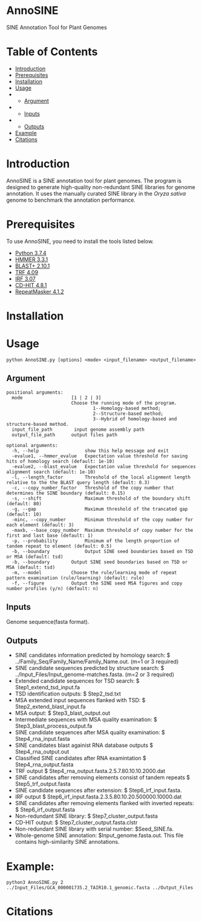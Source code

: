 # AnnoSINE

SINE Annotation Tool for Plant Genomes

# Table of Contents
- [Introduction](#Introduction)
- [Prerequisites](#Prerequisites)
- [Installation](#Installation)
- [Usage](#Usage)
- * [Argument](#Argument)
- * [Inputs](#Inputs)
- * [Outputs](#Outputs)
- [Example](#Example)
- [Citations](#Citations)

# Introduction
AnnoSINE is a SINE annotation tool for plant genomes. The program is designed to generate high-quality non-redundant SINE libraries for genome annotation. It uses the manually curated SINE library in the *Oryza sativa* genome to benchmark the annotation performance.

<!AnnoSINE has eight major modules. The first one is to identify putative SINE candidates by applying hidden Markov model (HMM)-based homology search, structure-based *de novo* search or combinition of homology-structure-based search. This step is usually sensitive but can output many false SINE candidates. In the 2nd step, it searches for target site duplication (TSD) in the flanking region to further verify each SINE candidate. As TSD is a significant feature of SINEs, this step is highly effective in removing non-SINEs. Although searching for TSD can be conducted in the later stage of the pipeline, removing false positives earlier can save the computational time of the downstream analysis. In the 3rd step, it examines the copy number and the alignment of SINE copies to remove the sequences with few copy numbers or shifted/fragmented/extended alignments. In addition, it can identify some lineage-specific differences, such as the length of the 3' end using the alignment profile. In the 4th step, it decides the superfamily of each candidate SINE sequence and remove highly similar candidates from known non-coding RNAs. Meanwhile, the highly identical sequences assembling to RNA are false positives. In the 5th step, it removes candidates with a large proportion of tandem repeats. In the 6th step, it removes other TEs by detecting inverted repeats adjacent to TSDs. These steps focused on identifying complete SINEs (i.e., *seed sequences*) in the query genome. Redundant seeds are filtered to generate the SINE library. After we obtain the non-redundant seed sequences, it will apply RepeatMasker to identify other SINEs to complete the whole genome SINE annotation in the last step.-->

# Prerequisites
To use AnnoSINE, you need to install the tools listed below.

 - [Python 3.7.4](https://www.python.org/)
 - [HMMER 3.3.1](http://hmmer.org/download.html)
 - [BLAST+ 2.10.1](https://ftp.ncbi.nlm.nih.gov/blast/executables/blast+/2.10.1/)
 - [TRF 4.09](https://tandem.bu.edu/trf/trf.download.html)
 - [IRF 3.07](https://tandem.bu.edu/irf/irf.download.html)
 - [CD-HIT 4.8.1](http://weizhongli-lab.org/cd-hit/download.php)
 - [RepeatMasker 4.1.2](http://www.repeatmasker.org/RepeatMasker/)

# Installation


# Usage

```
python AnnoSINE.py [options] <mode> <input_filename> <output_filename>
```

## Argument
```
positional arguments:
  mode                  [1 | 2 | 3]
                        Choose the running mode of the program.
                                1--Homology-based method;
                                2--Structure-based method;
                                3--Hybrid of homology-based and structure-based method.
  input_file_path        input genome assembly path
  output_file_path      output files path

optional arguments:
  -h, --help                 show this help message and exit
  -evalue1, --hmmer_evalue   Expectation value threshold for saving hits of homology search (default: 1e-10)
  -evalue2, --blast_evalue   Expectation value threshold for sequences alignment search (default: 1e-10)
  -l, --length_factor        Threshold of the local alignment length relative to the the BLAST query length (default: 0.3)
  -c, --copy_number_factor   Threshold of the copy number that determines the SINE boundary (default: 0.15)
  -s, --shift                Maximum threshold of the boundary shift (default: 80)
  -g, --gap                  Maximum threshold of the trancated gap (default: 10)
  -minc, --copy_number       Minimum threshold of the copy number for each element (default: 3)
  -maxb, --base_copy_number  Maximum threshold of copy number for the first and last base (default: 1)
  -p, --probability          Minimum of the length proportion of tandem repeat to element (default: 0.5)
  -b, --boundary             Output SINE seed boundaries based on TSD or MSA (default: tsd)
  -b, --boundary        Output SINE seed boundaries based on TSD or MSA (default: tsd)
  -m, --model           Choose the rule/learning mode of repeat pattern examination (rule/learning) (default: rule)
  -f, --figure          Output the SINE seed MSA figures and copy number profiles (y/n) (default: n)
```

## Inputs
Genome sequence(fasta format).

## Outputs
- SINE candidates information predicted by homology search: $ ../Family_Seq/Family_Name/Family_Name.out. (m=1 or 3 required)
- SINE candidate sequences predicted by structure search: $ ../Input_Files/Input_genome-matches.fasta. (m=2 or 3 required)
- Extended candidate sequences for TSD search: $ Step1_extend_tsd_input.fa
- TSD identification outputs: $ Step2_tsd.txt
- MSA extended input sequences flanked with TSD: $ Step2_extend_blast_input.fa
- MSA output: $ Step3_blast_output.out
- Intermediate sequences with MSA quality examination: $ Step3_blast_process_output.fa
- SINE candidate sequences after MSA quality examination: $ Step4_rna_input.fasta
- SINE candidates blast againist RNA database outputs $ Step4_rna_output.out
- Classified SINE candidates after RNA examintation $ Step4_rna_output.fasta
- TRF output $ Step4_rna_output.fasta.2.5.7.80.10.10.2000.dat
- SINE candidates after removing elements consist of tandem repeats $ Step5_trf_output.fasta
- SINE candidate sequences after extension: $ Step6_irf_input.fasta.
- IRF output $ Step6_irf_input.fasta.2.3.5.80.10.20.500000.10000.dat
- SINE candidates after removing elements flanked with inverted repeats: $ Step6_irf_output.fasta
- Non-redundant SINE library: $ Step7_cluster_output.fasta
- CD-HIT output: $ Step7_cluster_output.fasta.clstr
- Non-redundant SINE library with serial number: $Seed_SINE.fa.
- Whole-genome SINE annotation: $Input_genome.fasta.out. This file contains high-similarity SINE annotations.

# Example:
```
python3 AnnoSINE.py 2 ../Input_Files/GCA_000001735.2_TAIR10.1_genomic.fasta ../Output_Files
```

# Citations
